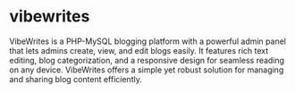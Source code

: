 # vibewrites
VibeWrites is a PHP-MySQL blogging platform with a powerful admin panel that lets admins create, view, and edit blogs easily. It features rich text editing, blog categorization, and a responsive design for seamless reading on any device. VibeWrites offers a simple yet robust solution for managing and sharing blog content efficiently.

